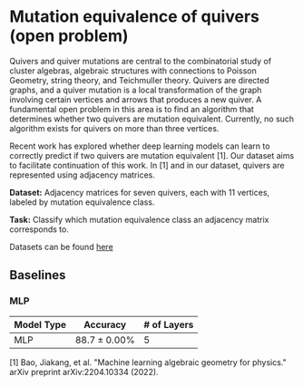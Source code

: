 # Mutation equivalence of quivers (open problem)

Quivers and quiver mutations are central to the combinatorial study of cluster algebras, algebraic structures with connections to Poisson Geometry, string theory, and Teichmuller theory. Quivers are directed graphs, and a quiver mutation is a local transformation of the graph involving certain vertices and arrows that produces a new quiver. A fundamental open problem in this area is to find an algorithm that determines whether two quivers are mutation equivalent. Currently, no such algorithm exists for quivers on more than three vertices.  

Recent work has explored whether deep learning models can learn to correctly predict if two quivers are mutation equivalent \[1\]. Our dataset aims to facilitate continuation of this work. In \[1\] and in our dataset, quivers are represented using adjacency matrices. 

**Dataset:** Adjacency matrices for seven quivers, each with $11$ vertices, labeled by mutation equivalence class.

**Task:** Classify which mutation equivalence class an adjacency matrix corresponds to.

Datasets can be found [here](https://drive.google.com/file/d/1UmRLOhNq2mX6s4NQPIgciuGG9HfvrKWC/view?usp=sharing)

## Baselines

### MLP

| Model Type | Accuracy | # of Layers |
|----------|----------|----------|
| MLP | $88.7 \pm 0.00\%$ | $5$ |


\[1\] Bao, Jiakang, et al. "Machine learning algebraic geometry for physics." arXiv preprint arXiv:2204.10334 (2022).

